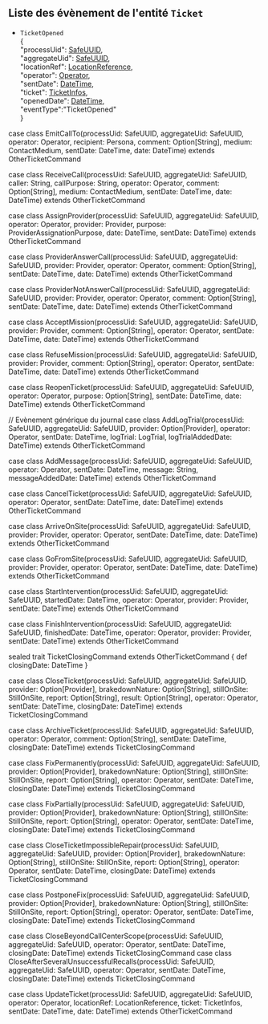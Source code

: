 ## Liste des évènement de l'entité `Ticket`

- `TicketOpened`  
{  
  "processUid": [SafeUUID](https://github.com/PerformanceIMMO/documentation/blob/master/Models.md#safeuuid),  
  "aggregateUid": [SafeUUID](https://github.com/PerformanceIMMO/documentation/blob/master/Models.md#safeuuid),  
  "locationRef": [LocationReference](https://github.com/PerformanceIMMO/documentation/blob/master/Models.md#locationreference-enum),  
  "operator": [Operator](https://github.com/PerformanceIMMO/documentation/blob/master/Models.md#operator-enum),  
  "sentDate": [DateTime](https://github.com/PerformanceIMMO/documentation/blob/master/Models.md#datetime),  
  "ticket": [TicketInfos](https://github.com/PerformanceIMMO/documentation/blob/master/Models.md#ticketinfos),  
  "openedDate": [DateTime](https://github.com/PerformanceIMMO/documentation/blob/master/Models.md#datetime),  
  "eventType":"TicketOpened"  
}

case class EmitCallTo(processUid: SafeUUID,
                      aggregateUid: SafeUUID,
                      operator: Operator,
                      recipient: Persona,
                      comment: Option[String],
                      medium: ContactMedium,
                      sentDate: DateTime,
                      date: DateTime) extends OtherTicketCommand

case class ReceiveCall(processUid: SafeUUID,
                       aggregateUid: SafeUUID,
                       caller: String,
                       callPurpose: String,
                       operator: Operator,
                       comment: Option[String],
                       medium: ContactMedium,
                       sentDate: DateTime,
                       date: DateTime) extends OtherTicketCommand

case class AssignProvider(processUid: SafeUUID,
                          aggregateUid: SafeUUID,
                          operator: Operator,
                          provider: Provider,
                          purpose: ProviderAssignationPurpose,
                          date: DateTime,
                          sentDate: DateTime) extends OtherTicketCommand

case class ProviderAnswerCall(processUid: SafeUUID,
                              aggregateUid: SafeUUID,
                              provider: Provider,
                              operator: Operator,
                              comment: Option[String],
                              sentDate: DateTime,
                              date: DateTime) extends OtherTicketCommand

case class ProviderNotAnswerCall(processUid: SafeUUID,
                                 aggregateUid: SafeUUID,
                                 provider: Provider,
                                 operator: Operator,
                                 comment: Option[String],
                                 sentDate: DateTime,
                                 date: DateTime) extends OtherTicketCommand

case class AcceptMission(processUid: SafeUUID,
                         aggregateUid: SafeUUID,
                         provider: Provider,
                         comment: Option[String],
                         operator: Operator,
                         sentDate: DateTime,
                         date: DateTime) extends OtherTicketCommand

case class RefuseMission(processUid: SafeUUID,
                         aggregateUid: SafeUUID,
                         provider: Provider,
                         comment: Option[String],
                         operator: Operator,
                         sentDate: DateTime,
                         date: DateTime) extends OtherTicketCommand


case class ReopenTicket(processUid: SafeUUID,
                        aggregateUid: SafeUUID,
                        operator: Operator,
                        purpose: Option[String],
                        sentDate: DateTime,
                        date: DateTime) extends OtherTicketCommand

// Evènement générique du journal
case class AddLogTrial(processUid: SafeUUID,
                       aggregateUid: SafeUUID,
                       provider: Option[Provider],
                       operator: Operator,
                       sentDate: DateTime,
                       logTrial: LogTrial,
                       logTrialAddedDate: DateTime) extends OtherTicketCommand

case class AddMessage(processUid: SafeUUID,
                      aggregateUid: SafeUUID,
                      operator: Operator,
                      sentDate: DateTime,
                      message: String,
                      messageAddedDate: DateTime) extends OtherTicketCommand

case class CancelTicket(processUid: SafeUUID,
                        aggregateUid: SafeUUID,
                        operator: Operator,
                        sentDate: DateTime,
                        date: DateTime) extends OtherTicketCommand

case class ArriveOnSite(processUid: SafeUUID,
                        aggregateUid: SafeUUID,
                        provider: Provider,
                        operator: Operator,
                        sentDate: DateTime,
                        date: DateTime) extends OtherTicketCommand

case class GoFromSite(processUid: SafeUUID,
                      aggregateUid: SafeUUID,
                      provider: Provider,
                      operator: Operator,
                      sentDate: DateTime,
                      date: DateTime) extends OtherTicketCommand

case class StartIntervention(processUid: SafeUUID,
                             aggregateUid: SafeUUID,
                             startedDate: DateTime,
                             operator: Operator,
                             provider: Provider,
                             sentDate: DateTime) extends OtherTicketCommand

case class FinishIntervention(processUid: SafeUUID,
                              aggregateUid: SafeUUID,
                              finishedDate: DateTime,
                              operator: Operator,
                              provider: Provider,
                              sentDate: DateTime) extends OtherTicketCommand


sealed trait TicketClosingCommand extends OtherTicketCommand {
    def closingDate: DateTime
}

case class CloseTicket(processUid: SafeUUID,
                       aggregateUid: SafeUUID,
                       provider: Option[Provider],
                       brakedownNature: Option[String],
                       stillOnSite: StillOnSite,
                       report: Option[String],
                       result: Option[String],
                       operator: Operator,
                       sentDate: DateTime,
                       closingDate: DateTime) extends TicketClosingCommand

case class ArchiveTicket(processUid: SafeUUID,
                         aggregateUid: SafeUUID,
                         operator: Operator,
                         comment: Option[String],
                         sentDate: DateTime,
                         closingDate: DateTime) extends TicketClosingCommand

case class FixPermanently(processUid: SafeUUID,
                          aggregateUid: SafeUUID,
                          provider: Option[Provider],
                          brakedownNature: Option[String],
                          stillOnSite: StillOnSite,
                          report: Option[String],
                          operator: Operator,
                          sentDate: DateTime,
                          closingDate: DateTime) extends TicketClosingCommand

case class FixPartially(processUid: SafeUUID,
                       aggregateUid: SafeUUID,
                       provider: Option[Provider],
                       brakedownNature: Option[String],
                       stillOnSite: StillOnSite,
                       report: Option[String],
                       operator: Operator,
                       sentDate: DateTime,
                       closingDate: DateTime) extends TicketClosingCommand

case class CloseTicketImpossibleRepair(processUid: SafeUUID,
                                       aggregateUid: SafeUUID,
                                       provider: Option[Provider],
                                       brakedownNature: Option[String],
                                       stillOnSite: StillOnSite,
                                       report: Option[String],
                                       operator: Operator,
                                       sentDate: DateTime,
                                       closingDate: DateTime) extends TicketClosingCommand

case class PostponeFix(processUid: SafeUUID,
                       aggregateUid: SafeUUID,
                       provider: Option[Provider],
                       brakedownNature: Option[String],
                       stillOnSite: StillOnSite,
                       report: Option[String],
                       operator: Operator,
                       sentDate: DateTime,
                       closingDate: DateTime) extends TicketClosingCommand

case class CloseBeyondCallCenterScope(processUid: SafeUUID, aggregateUid: SafeUUID, operator: Operator, sentDate: DateTime, closingDate: DateTime) extends TicketClosingCommand
case class CloseAfterSeveralUnsuccessfulRecalls(processUid: SafeUUID, aggregateUid: SafeUUID, operator: Operator, sentDate: DateTime, closingDate: DateTime) extends TicketClosingCommand

case class UpdateTicket(processUid: SafeUUID,
                        aggregateUid: SafeUUID,
                        operator: Operator,
                        locationRef: LocationReference,
                        ticket: TicketInfos,
                        sentDate: DateTime,
                        date: DateTime) extends OtherTicketCommand

